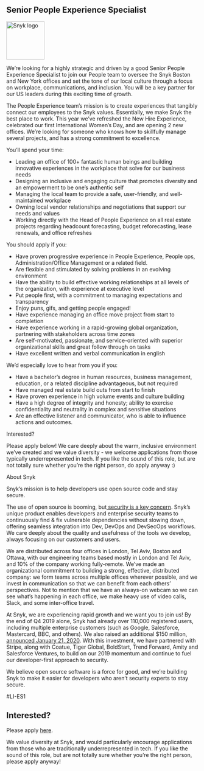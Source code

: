 Senior People Experience Specialist
---

<img src="https://res.cloudinary.com/snyk/image/upload/v1537345894/press-kit/brand/logo-black.png" width="100" alt="Snyk logo" />

<p><span style="font-weight: 400;">We’re looking for a highly strategic and driven by a good Senior People Experience Specialist to join our People team to oversee the Snyk Boston and New York offices and set the tone of our local culture through a focus on workplace, communications, and inclusion. You will be a key partner for our US leaders during this exciting time of growth.</span></p>
<p><span style="font-weight: 400;">The People Experience team’s mission is to create experiences that tangibly connect our employees to the Snyk values. Essentially, we make Snyk the best place to work. This year we’ve refreshed the New Hire Experience, celebrated our first International Women’s Day, and are opening 2 new offices. We’re looking for someone who knows how to skillfully manage several projects, and has a strong commitment to excellence.&nbsp;</span></p>
<p><span style="font-weight: 400;">You’ll spend your time:</span></p>
<ul>
<li style="font-weight: 400;"><span style="font-weight: 400;">Leading an office of 100+ fantastic human beings and building innovative experiences in the workplace that solve for our business needs</span></li>
<li style="font-weight: 400;"><span style="font-weight: 400;">Designing an inclusive and engaging culture that promotes diversity and an empowerment to be one’s authentic self</span></li>
<li style="font-weight: 400;"><span style="font-weight: 400;">Managing the local team to provide a safe, user-friendly, and well-maintained workplace</span></li>
<li style="font-weight: 400;"><span style="font-weight: 400;">Owning local vendor relationships and negotiations that support our needs and values</span></li>
<li style="font-weight: 400;"><span style="font-weight: 400;">Working directly with the Head of People Experience on all real estate projects regarding headcount forecasting, budget reforecasting, lease renewals, and office refreshes&nbsp;</span></li>
</ul>
<p><span style="font-weight: 400;">You should apply if you:</span></p>
<ul>
<li style="font-weight: 400;"><span style="font-weight: 400;">Have proven progressive experience in People Experience, People ops, Administration/Office Management or a related field.&nbsp;</span></li>
<li style="font-weight: 400;"><span style="font-weight: 400;">Are flexible and stimulated by solving problems in an evolving environment</span></li>
<li style="font-weight: 400;"><span style="font-weight: 400;">Have the ability to build effective working relationships at all levels of the organization, with experience at executive level</span></li>
<li style="font-weight: 400;"><span style="font-weight: 400;">Put people first, with a commitment to managing expectations and transparency</span></li>
<li style="font-weight: 400;"><span style="font-weight: 400;">Enjoy puns, gifs, and getting people engaged!</span></li>
<li style="font-weight: 400;"><span style="font-weight: 400;">Have experience managing an office move project from start to completion</span></li>
<li style="font-weight: 400;"><span style="font-weight: 400;">Have experience working in a rapid-growing global organization, partnering with stakeholders across time zones</span></li>
<li style="font-weight: 400;"><span style="font-weight: 400;">Are self-motivated, passionate, and service-oriented with superior organizational skills and great follow through on tasks</span></li>
<li style="font-weight: 400;"><span style="font-weight: 400;">Have excellent written and verbal communication in english</span></li>
</ul>
<p><span style="font-weight: 400;">We’d especially love to hear from you if you:</span></p>
<ul>
<li style="font-weight: 400;"><span style="font-weight: 400;">Have a bachelor’s degree in human resources, business management, education, or a related discipline advantageous, but not required</span></li>
<li style="font-weight: 400;"><span style="font-weight: 400;">Have managed real estate build outs from start to finish</span></li>
<li style="font-weight: 400;"><span style="font-weight: 400;">Have proven experience in high volume events and culture building</span></li>
<li style="font-weight: 400;"><span style="font-weight: 400;">Have a high degree of integrity and honesty; ability to exercise confidentiality and neutrality in complex and sensitive situations</span></li>
<li style="font-weight: 400;"><span style="font-weight: 400;">Are an effective listener and communicator, who is able to influence actions and outcomes.</span></li>
</ul>
<p><span style="font-weight: 400;">Interested?</span></p>
<p><span style="font-weight: 400;">Please apply below! We care deeply about the warm, inclusive environment we’ve created and we value diversity - we welcome applications from those typically underrepresented in tech. If you like the sound of this role, but are not totally sure whether you’re the right person, do apply anyway :)</span></p>
<p><span style="font-weight: 400;">About Snyk</span></p>
<p><span style="font-weight: 400;">Snyk’s mission is to help developers use open source code and stay secure.&nbsp;</span></p>
<p><span style="font-weight: 400;">The use of open source is booming, but</span><a href="https://snyk.io/blog/devsecops-insights-2020/"> <span style="font-weight: 400;">security is a key concern</span></a><span style="font-weight: 400;">. Snyk’s unique product enables developers and enterprise security teams to continuously find &amp; fix vulnerable dependencies without slowing down, offering seamless integration into Dev, DevOps and DevSecOps workflows. We care deeply about the quality and usefulness of the tools we develop, always focusing on our customers and users.&nbsp;</span></p>
<p><span style="font-weight: 400;">We are distributed across four offices in London, Tel Aviv, Boston and Ottawa, with our engineering teams based mostly in London and Tel Aviv, and 10% of the company working fully-remote. We’ve made an organizational commitment to building a strong, effective, distributed company: we form teams across multiple offices wherever possible, and we invest in communication so that we can benefit from each others’ perspectives. Not to mention that we have an always-on webcam so we can see what’s happening in each office, we make heavy use of video calls, Slack, and some inter-office travel.</span></p>
<p><span style="font-weight: 400;">At Snyk, we are experiencing rapid growth and we want you to join us! By the end of Q4 2019 alone, Snyk had already over 110,000 registered users, including multiple enterprise customers (such as Google, Salesforce, Mastercard, BBC, and others). We also raised an additional $150 million,</span><a href="https://snyk.io/blog/snyk-closes-150m/"> <span style="font-weight: 400;">announced January 21, 2020</span></a><span style="font-weight: 400;">. With this investment, we have partnered with Stripe, along with Coatue, Tiger Global, BoldStart, Trend Forward, Amity and Salesforce Ventures, to build on our 2019 momentum and continue to fuel our developer-first approach to security.&nbsp;</span></p>
<p><span style="font-weight: 400;">We believe open source software is a force for good, and we’re building Snyk to make it easier for developers who aren’t security experts to stay secure.</span></p>
<p>#LI-ES1</p>

Interested?
---

Please apply [here](https://boards.greenhouse.io/snyk/jobs/4834094002#app).

We value diversity at Snyk, and would particularly encourage applications from those who are traditionally underrepresented in tech.
If you like the sound of this role, but are not totally sure whether you’re the right person, please apply anyway!
